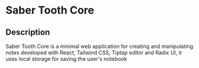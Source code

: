 # Saber Tooth Core

## Description

Saber Tooth Core is a minimal web application for creating and manipulating notes developed with React, Tailwind CSS, Tiptap editor and Radix UI, it uses local storage for saving the user's notebook

